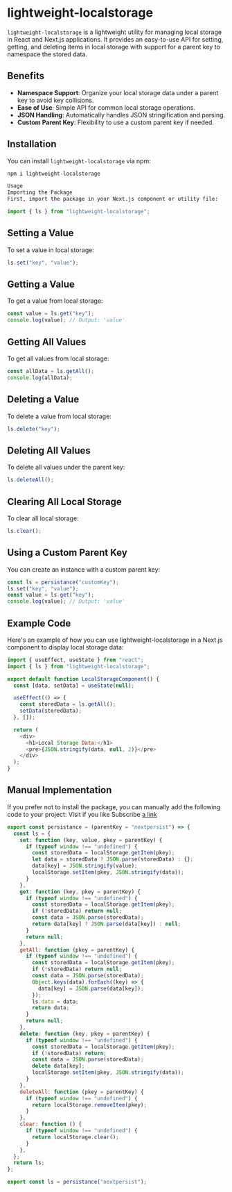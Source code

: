 # lightweight-localstorage

`lightweight-localstorage` is a lightweight utility for managing local storage in React and Next.js applications. It provides an easy-to-use API for setting, getting, and deleting items in local storage with support for a parent key to namespace the stored data.

## Benefits

- **Namespace Support**: Organize your local storage data under a parent key to avoid key collisions.
- **Ease of Use**: Simple API for common local storage operations.
- **JSON Handling**: Automatically handles JSON stringification and parsing.
- **Custom Parent Key**: Flexibility to use a custom parent key if needed.

## Installation

You can install `lightweight-localstorage` via npm:

```sh
npm i lightweight-localstorage

Usage
Importing the Package
First, import the package in your Next.js component or utility file:
```

```js
import { ls } from "lightweight-localstorage";
```

## Setting a Value

To set a value in local storage:

```js
ls.set("key", "value");
```

## Getting a Value

To get a value from local storage:

```js
const value = ls.get("key");
console.log(value); // Output: 'value'
```

## Getting All Values

To get all values from local storage:

```js
const allData = ls.getAll();
console.log(allData);
```

## Deleting a Value

To delete a value from local storage:

```js
ls.delete("key");
```

## Deleting All Values

To delete all values under the parent key:

```js
ls.deleteAll();
```

## Clearing All Local Storage

To clear all local storage:

```js
ls.clear();
```

## Using a Custom Parent Key

You can create an instance with a custom parent key:

```js
const ls = persistance("customKey");
ls.set("key", "value");
const value = ls.get("key");
console.log(value); // Output: 'value'
```

## Example Code

Here's an example of how you can use lightweight-localstorage in a Next.js component to display local storage data:

```js
import { useEffect, useState } from "react";
import { ls } from "lightweight-localstorage";

export default function LocalStorageComponent() {
  const [data, setData] = useState(null);

  useEffect(() => {
    const storedData = ls.getAll();
    setData(storedData);
  }, []);

  return (
    <div>
      <h1>Local Storage Data:</h1>
      <pre>{JSON.stringify(data, null, 2)}</pre>
    </div>
  );
}
```

## Manual Implementation

If you prefer not to install the package, you can manually add the following code to your project:
Visit if you like Subscribe
[a link](https://www.youtube.com/@nextmastery)

```js
export const persistance = (parentKey = "nextpersist") => {
  const ls = {
    set: function (key, value, pkey = parentKey) {
      if (typeof window !== "undefined") {
        const storedData = localStorage.getItem(pkey);
        let data = storedData ? JSON.parse(storedData) : {};
        data[key] = JSON.stringify(value);
        localStorage.setItem(pkey, JSON.stringify(data));
      }
    },
    get: function (key, pkey = parentKey) {
      if (typeof window !== "undefined") {
        const storedData = localStorage.getItem(pkey);
        if (!storedData) return null;
        const data = JSON.parse(storedData);
        return data[key] ? JSON.parse(data[key]) : null;
      }
      return null;
    },
    getAll: function (pkey = parentKey) {
      if (typeof window !== "undefined") {
        const storedData = localStorage.getItem(pkey);
        if (!storedData) return null;
        const data = JSON.parse(storedData);
        Object.keys(data).forEach((key) => {
          data[key] = JSON.parse(data[key]);
        });
        ls.data = data;
        return data;
      }
      return null;
    },
    delete: function (key, pkey = parentKey) {
      if (typeof window !== "undefined") {
        const storedData = localStorage.getItem(pkey);
        if (!storedData) return;
        const data = JSON.parse(storedData);
        delete data[key];
        localStorage.setItem(pkey, JSON.stringify(data));
      }
    },
    deleteAll: function (pkey = parentKey) {
      if (typeof window !== "undefined") {
        return localStorage.removeItem(pkey);
      }
    },
    clear: function () {
      if (typeof window !== "undefined") {
        return localStorage.clear();
      }
    },
  };
  return ls;
};

export const ls = persistance("nextpersist");
```
